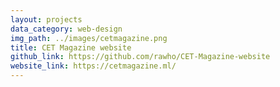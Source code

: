```yaml
---
layout: projects
data_category: web-design
img_path: ../images/cetmagazine.png
title: CET Magazine website
github_link: https://github.com/rawho/CET-Magazine-website
website_link: https://cetmagazine.ml/
---
```

